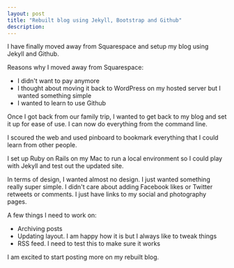 ```yaml
---
layout: post
title: "Rebuilt blog using Jekyll, Bootstrap and Github"
description: 
---
```

I have finally moved away from Squarespace and setup my blog using Jekyll and Github.

Reasons why I moved away from Squarespace:
- I didn't want to pay anymore
- I thought about moving it back to WordPress on my hosted server but I wanted something simple
- I wanted to learn to use Github

Once I got back from our family trip, I wanted to get back to my blog and set it up for ease of use. I can now do everything from the command line.

I scoured the web and used pinboard to bookmark everything that I could learn from other people.

I set up Ruby on Rails on my Mac to run a local environment so I could play with Jekyll and test out the updated site.

In terms of design, I wanted almost no design. I just wanted something really super simple. I didn't care about adding Facebook likes or Twitter retweets or comments. I just have links to my social and photography pages.

A few things I need to work on:
- Archiving posts
- Updating layout. I am happy how it is but I always like to tweak things
- RSS feed. I need to test this to make sure it works

I am excited to start posting more on my rebuilt blog.
